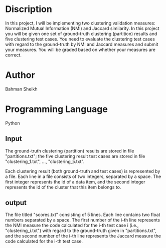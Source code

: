 # Discription
In this project, I will be implementing two clustering validation measures: Normalized Mutual Information (NMI) and Jaccard similarity.
In this project you will be given one set of ground-truth clustering (partition) results and five clustering test cases. You need to evaluate the clustering test cases with regard to the ground-truth by NMI and Jaccard measures and submit your measures. You will be graded based on whether your measures are correct.

# Author
Bahman Sheikh

# Programming Language
Python

## Input
The ground-truth clustering (partition) results are stored in file "partitions.txt"; the five clustering result test cases are stored in file "clustering_1.txt", ..., "clustering_5.txt".

Each clustering result (both ground-truth and test cases) is represented by a file. Each line in a file consists of two integers, separated by a space. The first integer represents the id of a data item, and the second integer represents the id of the cluster that this item belongs to.

## output
The file titled "scores.txt" consisting of 5 lines. Each line contains two float numbers separated by a space. The first number of the i-th line represents the NMI measure the code calculated for the i-th test case i (i.e., "clustering_i.txt") with regard to the ground-truth given in "partitions.txt", and the second number of the i-th line represents the Jaccard measure the code calculated for the i-th test case.


